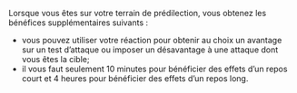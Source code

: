 ﻿---
id: subclass_cunning_tracker_fr.md#terrain-favorable
name: Terrain favorable
---

Lorsque vous êtes sur votre terrain de prédilection, vous obtenez les bénéfices supplémentaires suivants :

* vous pouvez utiliser votre réaction pour obtenir au choix un avantage sur un test d’attaque ou imposer un désavantage à une attaque dont vous êtes la cible;
* il vous faut seulement 10 minutes pour bénéficier des effets d’un repos court et 4 heures pour bénéficier des effets d’un repos long.

